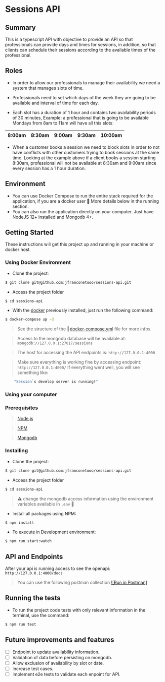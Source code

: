 
# Sessions API

## Summary
This is a typescript API with objective to provide an API so that professionals can provide days and times for sessions, in addition, so that clients can schedule their sessions according to the available times of the professional.

## Roles

-   In order to allow our professionals to manage their availability we need a system that manages slots of time.

-   Professionals need to set which days of the week they are going to be available and interval of time for each day.

-   Each slot has a duration of 1 hour and contains two availability periods of 30 minutes, Example: a professional that is going to be available Mondays from 8am to 11am will have all this slots:

| 8:00am | 8:30am | 9:00am | 9:30am | 10:00am
|--|--|--|--|--|

-   When a customer books a session we need to block slots in order to not have conflicts with other customers trying to book sessions at the same time. Looking at the example above if a client books a session starting 8:30am, professional will not be available at 8:30am and 9:00am since every session has a 1 hour duration.

## Environment

- You can use Docker Compose to run the entire stack required for the application, if you are a docker user :whale:
More details below in the running section.
- You can also run the application directly on your computer. Just have NodeJS 12+ installed and Mongodb 4+.

## Getting Started

These instructions will get this project up and running in your machine or docker host.

### Using Docker Environment

 - Clone the project:
```sh
$ git clone git@github.com:jfranconetooo/sessions-api.git
```

 - Access the project folder
 ```sh
$ cd sessions-api
```

 - With the [docker](https://docs.docker.com/get-docker/) previously installed, just run the following command:
 ```sh
$ docker-compose up -d
```

> See the structure of the :page_facing_up:[docker-compose.yml](https://github.com/paulohenriq/Sessions-Schedule-API/blob/master/docker-compose.yml) file for more infos.

> Access to the mongodb database will be available at: `mongodb://127.0.0.1:27017/sessions`

> The host for accessing the API endpoints is: `http://127.0.0.1:4000`

> Make sure everything is working fine by accessing endpoint: `http://127.0.0.1:4000/`
> If everything went well, you will see something like:
```sh
    "Session`s develop server is running!"
```
###  Using your computer

###  Prerequisites

> [Node.js](http://nodejs.org/)

> [NPM](https://www.npmjs.com/)

> [Mongodb](https://docs.mongodb.com/manual/administration/install-community/)

### Installing

 - Clone the project:
```sh
$ git clone git@github.com:jfranconetooo/sessions-api.git
```

 - Access the project folder
 ```sh
$ cd sessions-api
```

 >:warning: change the mongodb access information using the environment variables available in `.env` :file_folder:

- Install all packages using NPM:
```sh
$ npm install
```

- To execute in Development environment:
```sh
$ npm run start:watch
```

## API and Endpoints

After your api is running access to see the openapi: `http://127.0.0.1:4000/docs`

> You can use the following postman collection [![Run in Postman]](https://app.getpostman.com/run-collection/1140279abd04cdd34f3a)

## Running the tests

- To run the project code tests with only relevant information in the terminal, use the command:
```sh
$ npm run test
```

## Future improvements and features

 - [ ] Endpoint to update availability information.
 - [ ] Validation of data before persisting on mongodb.
 - [ ] Allow exclusion of availability by slot or date.
 - [ ] Increase test cases.
 - [ ] Implement e2e tests to validate each enpoint for API.